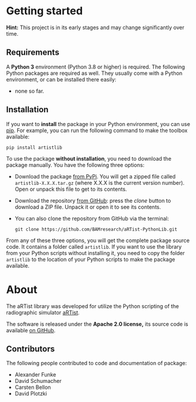 Getting started
===============

**Hint:** This project is in its early stages and may change significantly over time.

Requirements
------------
A **Python 3** environment (Python 3.8 or higher) is required. The following Python packages are required as well. They usually come with a Python environment, or can be installed there easily:

* none so far.


Installation
------------

If you want to **install** the package in your Python environment, you can use [pip]. For example, you can run the following command to make the toolbox available:

	pip install artistlib

[pip]: https://pip.pypa.io

To use the package **without installation**, you need to download the package manually. You have the following three options:

* Download the package [from PyPi]. You will get a zipped file called `artistlib-X.X.X.tar.gz` (where X.X.X is the current version number). Open or unpack this file to get to its contents.
* Download the repository [from GitHub]: press the *clone* button to download a ZIP file. Unpack it or open it to see its contents.
* You can also clone the repository from GitHub via the terminal:

	`git clone https://github.com/BAMresearch/aRTist-PythonLib.git`

From any of these three options, you will get the complete package source code. It contains a folder called `artistlib`. If you want to use the library from your Python scripts without installing it, you need to copy the folder `artistlib` to the location of your Python scripts to make the package available.


[from GitHub]: https://github.com/BAMresearch/aRTist-PythonLib
[from PyPi]: https://pypi.org/project/artistlib/

About
=====

The aRTist library was developed for utilize the Python scripting of the radiographic simulator [aRTist].

The software is released under the **Apache 2.0 license,** its source code is available [on GitHub].

[aRTist]: https://artist.bam.de
[on GitHub]: https://github.com/BAMresearch/aRTist-PythonLib

Contributors
------------
The following people contributed to code and documentation of package:

* Alexander Funke
* David Schumacher
* Carsten Bellon
* David Plotzki